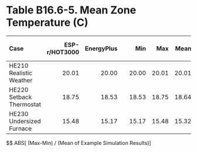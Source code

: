 # Table B16.6-5. Mean Zone Temperature (C)
| Case                     | ESP-r/HOT3000 | EnergyPlus |     |   Min |   Max |  Mean | Dev % $$ |     | DOE-2.1E | Analytical/Quasi-Analytical | 
|:------------------------ | -------------:| ----------:| ---:| -----:| -----:| -----:| --------:| ---:| --------:| ---------------------------:| 
| HE210 Realistic Weather  |         20.01 |      20.00 |     | 20.00 | 20.01 | 20.01 |      0.0 |     |    19.98 |                             | 
| HE220 Setback Thermostat |         18.75 |      18.53 |     | 18.53 | 18.75 | 18.64 |      1.2 |     |    18.53 |                             | 
| HE230 Undersized Furnace |         15.48 |      15.17 |     | 15.17 | 15.48 | 15.32 |      2.0 |     |    15.64 |                             | 

$$ ABS[ (Max-Min) / (Mean of Example Simulation Results)]


